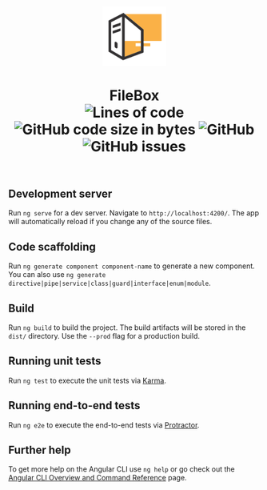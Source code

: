 <p align="center">     <img src="src/assets/logo.png" width="128"/>    </p>

<h1 align="center">FileBox</br>
    <img alt="Lines of code" src="https://img.shields.io/tokei/lines/github/krissemicolon/FileBox?label=lines&style=flat-square&labelColor=333132&color=333132">
    <img alt="GitHub code size in bytes" src="https://img.shields.io/github/languages/code-size/krissemicolon/FileBox?label=size&style=flat-square&labelColor=333132&color=333132">
    <img alt="GitHub" src="https://img.shields.io/github/license/krissemicolon/FileBox?style=flat-square&labelColor=333132&color=333132">
    <img alt="GitHub issues" src="https://img.shields.io/github/issues/krissemicolon/FileBox?style=flat-square&labelColor=333132&color=333132">
</h1> </br>

## Development server

Run `ng serve` for a dev server. Navigate to `http://localhost:4200/`. The app will automatically reload if you change any of the source files.

## Code scaffolding

Run `ng generate component component-name` to generate a new component. You can also use `ng generate directive|pipe|service|class|guard|interface|enum|module`.

## Build

Run `ng build` to build the project. The build artifacts will be stored in the `dist/` directory. Use the `--prod` flag for a production build.

## Running unit tests

Run `ng test` to execute the unit tests via [Karma](https://karma-runner.github.io).

## Running end-to-end tests

Run `ng e2e` to execute the end-to-end tests via [Protractor](http://www.protractortest.org/).

## Further help

To get more help on the Angular CLI use `ng help` or go check out the [Angular CLI Overview and Command Reference](https://angular.io/cli) page.

